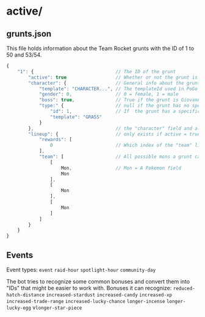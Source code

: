 # active/

## grunts.json

This file holds information about the Team Rocket grunts with the ID of 1 to 50 and 53/54.

```js
{
    "1": {                              // The ID of the grunt
        "active": true                  // Whether or not the grunt is currenty being available to battle
        "character": {                  // General info about the grunt character
            "template": "CHARACTER...", // The templateId used in PoGo
            "gender": 0,                // 0 = female, 1 = male
            "boss": true,               // True if the grunt is Giovanni/Sierra/Arlo/Cliff
            "type:" {                   // null if the grunt has no specific pokemon type
                "id": 1,                // If  the grunt has a specific type, ID and templateID are available
                "template": "GRASS"
            }
        },                              // the "character" field and all its keys will always be there
        "lineup": {                     // only exists if active = true
            "rewards": [
                0                       // Which index of the "team" list is available as a reward
            ],
            "team": [                   // All possible mons a grunt can have in its 3 team slots
                [
                    Mon,                // Mon = A Pokemon field
                    Mon
                ],
                [
                    Mon
                ],
                [
                    Mon
                ]
            ]
        }
    }
}
```

## Events

Event types: `event` `raid-hour` `spotlight-hour` `community-day`

The bot tries to recognize some common bonuses and convert them into "IDs" that might be easier to work with. Bonuses it can recognize:
`reduced-hatch-distance` `increased-stardust` `increased-candy` `increased-xp` `increased-trade-range` `increased-lucky-chance` `longer-incense` `longer-lucky-egg` v`longer-star-piece`
